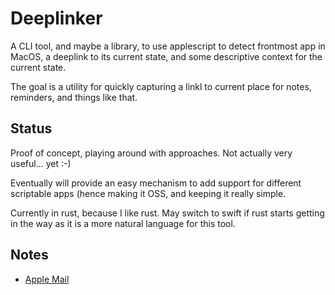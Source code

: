 
# Deeplinker

A CLI tool, and maybe a library, to use applescript to detect frontmost app in MacOS, a deeplink to its current state, and some descriptive context for the current state.

The goal is a utility for quickly capturing a linkl to current place for notes, reminders, and things like that.

## Status

Proof of concept, playing around with approaches. Not actually very useful... yet :-)

Eventually will provide an easy mechanism to add support for different scriptable apps (hence making it OSS, and keeping it really simple.

Currently in rust, because I like rust. May switch to swift if rust starts getting in the way as it is a more natural language for this tool.


## Notes

* [Apple Mail](https://apple.stackexchange.com/questions/300437/is-it-possible-to-deep-link-to-a-specific-email-in-mail-app-on-mac-os-x)

